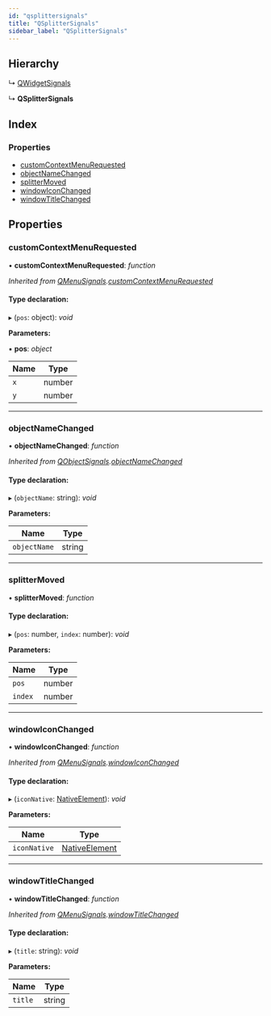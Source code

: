 ```yaml
---
id: "qsplittersignals"
title: "QSplitterSignals"
sidebar_label: "QSplitterSignals"
---
```


## Hierarchy

  ↳ [QWidgetSignals](qwidgetsignals.md)

  ↳ **QSplitterSignals**

## Index

### Properties

* [customContextMenuRequested](qsplittersignals.md#customcontextmenurequested)
* [objectNameChanged](qsplittersignals.md#objectnamechanged)
* [splitterMoved](qsplittersignals.md#splittermoved)
* [windowIconChanged](qsplittersignals.md#windowiconchanged)
* [windowTitleChanged](qsplittersignals.md#windowtitlechanged)

## Properties

###  customContextMenuRequested

• **customContextMenuRequested**: *function*

*Inherited from [QMenuSignals](qmenusignals.md).[customContextMenuRequested](qmenusignals.md#customcontextmenurequested)*

#### Type declaration:

▸ (`pos`: object): *void*

**Parameters:**

▪ **pos**: *object*

Name | Type |
------ | ------ |
`x` | number |
`y` | number |

___

###  objectNameChanged

• **objectNameChanged**: *function*

*Inherited from [QObjectSignals](qobjectsignals.md).[objectNameChanged](qobjectsignals.md#objectnamechanged)*

#### Type declaration:

▸ (`objectName`: string): *void*

**Parameters:**

Name | Type |
------ | ------ |
`objectName` | string |

___

###  splitterMoved

• **splitterMoved**: *function*

#### Type declaration:

▸ (`pos`: number, `index`: number): *void*

**Parameters:**

Name | Type |
------ | ------ |
`pos` | number |
`index` | number |

___

###  windowIconChanged

• **windowIconChanged**: *function*

*Inherited from [QMenuSignals](qmenusignals.md).[windowIconChanged](qmenusignals.md#windowiconchanged)*

#### Type declaration:

▸ (`iconNative`: [NativeElement](../globals.md#nativeelement)): *void*

**Parameters:**

Name | Type |
------ | ------ |
`iconNative` | [NativeElement](../globals.md#nativeelement) |

___

###  windowTitleChanged

• **windowTitleChanged**: *function*

*Inherited from [QMenuSignals](qmenusignals.md).[windowTitleChanged](qmenusignals.md#windowtitlechanged)*

#### Type declaration:

▸ (`title`: string): *void*

**Parameters:**

Name | Type |
------ | ------ |
`title` | string |
